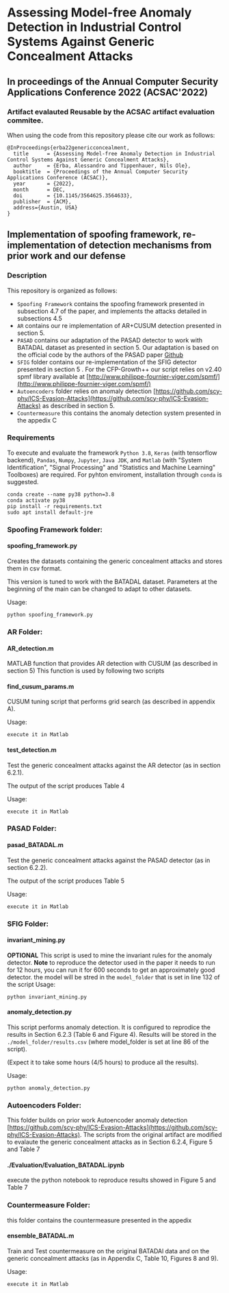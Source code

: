 Assessing Model-free Anomaly Detection in Industrial Control Systems Against Generic Concealment Attacks
=======

## In proceedings of the Annual Computer Security Applications Conference 2022 (ACSAC'2022)

### Artifact evalauted Reusable by the ACSAC artifact evaluation commitee.

When using the code from this repository please cite our work as follows:
```
@InProceedings{erba22genericconcealment,
  title      = {Assessing Model-free Anomaly Detection in Industrial Control Systems Against Generic Concealment Attacks},
  author     = {Erba, Alessandro and Tippenhauer, Nils Ole},
  booktitle  = {Proceedings of the Annual Computer Security Applications Conference (ACSAC)},
  year       = {2022},
  month      = DEC,
  doi        = {10.1145/3564625.3564633},
  publisher  = {ACM},
  address={Austin, USA}
}
``` 
 
## Implementation of spoofing framework, re-implementation of detection mechanisms from prior work and our defense
  
### Description
  
 This repository is organized as follows:

  * `Spoofing Framework` contains the spoofing framework presented in subsection 4.7 of the paper, and implements the attacks detailed in subsections 4.5
  * `AR` contains our re implementation of AR+CUSUM detection presented in section 5.
  * `PASAD` contains our adaptation of the PASAD detector to work with BATADAL dataset as presented in section 5. Our adaptation is based on the official code by the authors of the PASAD paper [Github](https://github.com/mikeliturbe/pasad) 
  * `SFIG` folder contains our re-implementation of the SFIG detector presented in section 5 . For the CFP-Growth++  our script relies on v2.40 spmf library available at [http://www.philippe-fournier-viger.com/spmf/](http://www.philippe-fournier-viger.com/spmf/)
  * `Autoencoders` folder relies on anomaly detection [https://github.com/scy-phy/ICS-Evasion-Attacks](https://github.com/scy-phy/ICS-Evasion-Attacks) as described in section 5.
  * `Countermeasure` this contains the anomaly detection system presented in the appedix C

### Requirements

To execute and evaluate the framework `Python 3.8`, `Keras` (with tensorflow backend), `Pandas`, `Numpy`, `Jupyter`, `Java JDK`, and `Matlab` (with "System Identification", "Signal Processing" and "Statistics and Machine Learning" Toolboxes) are required. 
For pyhton enviroment, installation through `conda` is suggested.

```
conda create --name py38 python=3.8
conda activate py38
pip install -r requirements.txt
sudo apt install default-jre
```


### Spoofing Framework folder:

#### spoofing_framework.py

Creates the datasets containing the generic concealment attacks and stores them in csv format.

This version is tuned to work with the BATADAL dataset.
Parameters at the beginning of the main can be changed to adapt to other datasets.

Usage:

```
python spoofing_framework.py 
```

### AR Folder:

#### AR_detection.m

MATLAB function that provides AR detection with CUSUM (as described in section 5)
This function is used by following two scripts

#### find_cusum_params.m

CUSUM tuning script that performs grid search (as described in appendix A).

Usage:
```
execute it in Matlab
```

#### test_detection.m

Test the generic concealment attacks against the AR detector (as in section 6.2.1).

The output of the script produces Table 4

Usage:
```
execute it in Matlab
```
### PASAD Folder:

#### pasad_BATADAL.m

Test the generic concealment attacks against the PASAD detector (as in section 6.2.2).

The output of the script produces Table 5

Usage:
```
execute it in Matlab
```
### SFIG Folder:

#### invariant_mining.py
**OPTIONAL**
This script is used to mine the invariant rules for the anomaly detector. 
**Note** to reproduce the detector used in the paper it needs to run for 12 hours, you can run it for 600 seconds to get an approximately good detector.
the model will be stred in the `model_folder` that is set in line 132 of the script
Usage:

```
python invariant_mining.py
```

#### anomaly_detection.py
This script performs anomaly detection. It is configured to reprodice the results in Section 6.2.3 (Table 6 and Figure 4).
Results will be stored in the `./model_folder/results.csv` (where model_folder is set at line 86 of the script).

(Expect it to take some hours (4/5 hours) to produce all the results).

Usage:

```
python anomaly_detection.py
```

### Autoencoders Folder:

This folder builds on prior work Autoencoder anomaly detection [https://github.com/scy-phy/ICS-Evasion-Attacks](https://github.com/scy-phy/ICS-Evasion-Attacks).
The scripts from the original artifact are modified to evalaute the generic concealment attacks as in Section 6.2.4, Figure 5 and Table 7

#### ./Evaluation/Evaluation_BATADAL.ipynb

execute the python notebook to reproduce results showed in Figure 5 and Table 7

### Countermeasure Folder:

this folder contains the countermeasure presented in the appedix

#### ensemble_BATADAL.m

Train and Test countermeasure on the original BATADAl data and on the generic concealment attacks (as in Appendix C, Table 10, Figures 8 and 9).

Usage:
```
execute it in Matlab
```
